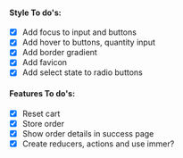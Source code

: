 #### Style To do's:
- [x] Add focus to input and buttons
- [x] Add hover to buttons, quantity input
- [x] Add border gradient
- [x] Add favicon
- [x] Add select state to radio buttons

#### Features To do's:
 - [x] Reset cart
 - [x] Store order
 - [x] Show order details in success page
 - [x] Create reducers, actions and use immer?